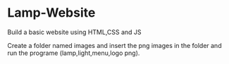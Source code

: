 # Lamp-Website
Build a basic website using HTML,CSS and JS 

Create a folder named images and insert the png images in the folder and run the programe (lamp,light,menu,logo png). 
